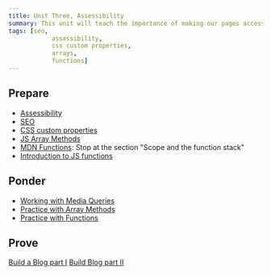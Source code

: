 ```yaml
---
title: Unit Three, Assessibility
summary: This unit will teach the importance of making our pages accessible along with methods to do so. Javascript Functions and Array methods will also be introduced
tags: [seo,
		 	assessibility,
			css custom properties,
			arrays,
			functions]
---
```


## Prepare

- [Assessibility]()
- [SEO]()
- [CSS custom properties]()
- [JS Array Methods](https://byui-cit.github.io/learning-modules/modules/js/array-methods/prepare1/)
- [MDN Functions](https://developer.mozilla.org/en-US/docs/Web/JavaScript/Guide/Functions): Stop at the section "Scope and the function stack"
- [Introduction to JS functions](https://byui-cit.github.io/learning-modules/modules/js/organizing-functions/prepare1/)

## Ponder

- [Working with Media Queries]()
- [Practice with Array Methods](https://byui-cit.github.io/learning-modules/modules/js/array-methods/ponder1/)
- [Practice with Functions](https://byui-cit.github.io/learning-modules/modules/js/organizing-functions/ponder1/)

## Prove

[Build a Blog part I](../../prove/blog-1)
[Build Blog part II](../../prove/blog-2)
